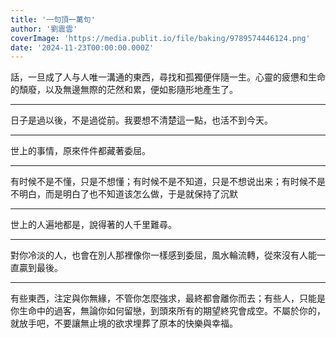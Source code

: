 ```yaml
---
title: '一句頂一萬句'
author: '劉震雲'
coverImage: 'https://media.publit.io/file/baking/9789574446124.png'
date: '2024-11-23T00:00:00.000Z'
---
```


話，一旦成了人与人唯一溝通的東西，尋找和孤獨便伴隨一生。心靈的疲憊和生命的頹廢，以及無邊無際的茫然和累，便如影隨形地產生了。

---

日子是過以後，不是過從前。我要想不清楚這一點，也活不到今天。

---

世上的事情，原來件件都藏著委屈。

---

有时候不是不懂，只是不想懂；有时候不是不知道，只是不想说出来；有时候不是不明白，而是明白了也不知道该怎么做，于是就保持了沉默

---

世上的人遍地都是，說得著的人千里難尋。

---

對你冷淡的人，也會在別人那裡像你一樣感到委屈，風水輪流轉，從來沒有人能一直贏到最後。

---

有些東西，注定與你無緣，不管你怎麼強求，最終都會離你而去；有些人，只能是你生命中的過客，無論你如何留戀，到頭來所有的期望終究會成空。不屬於你的，就放手吧，不要讓無止境的欲求埋葬了原本的快樂與幸福。
